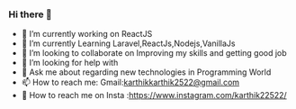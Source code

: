 ### Hi there 👋


- 🔭 I’m currently working on ReactJS
- 🌱 I’m currently Learning Laravel,ReactJs,Nodejs,VanillaJs 
- 👯 I’m looking to collaborate on Improving my skills and getting good job
- 🤔 I’m looking for help with  
- 💬 Ask me about regarding new technologies in Programming World
- 📫 How to reach me: Gmail:karthikkarthik2522@gmail.com 
- 💌 How to reach me on Insta :https://www.instagram.com/karthik22522/


